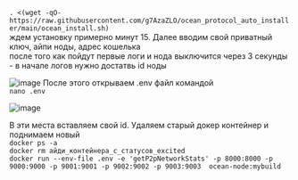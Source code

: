 `. <(wget -qO- https://raw.githubusercontent.com/g7AzaZLO/ocean_protocol_auto_installer/main/ocean_install.sh)` </br>
ждем установку примерно минут 15. Далее вводим свой приватный ключ, айпи ноды, адрес кошелька</br>
после того как пойдут первые логи и нода выключится через 3 секунды - в начале логов нужно достатвь id ноды

![image](https://github.com/user-attachments/assets/2378406a-d76f-47ed-8561-8fd15459f0ac)
После этого открываем .env файл командой </br>
`nano .env` </br>

![image](https://github.com/user-attachments/assets/ab647a89-08a3-4327-b88b-eb5f01eaaec8)

В эти места вставляем свой id. Удаляем старый докер контейнер и поднимаем новый</br>
`docker ps -a`</br>
`docker rm айди_контейнера_с_статусов_excited`</br>
`docker run --env-file .env -e 'getP2pNetworkStats' -p 8000:8000 -p 9000:9000 -p 9001:9001 -p 9002:9002 -p 9003:9003  ocean-node:mybuild`

